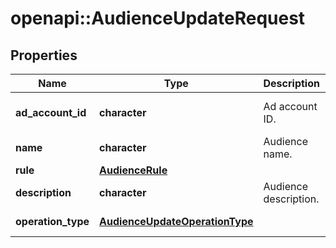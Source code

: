 # openapi::AudienceUpdateRequest


## Properties
Name | Type | Description | Notes
------------ | ------------- | ------------- | -------------
**ad_account_id** | **character** | Ad account ID. | [optional] [Pattern: ^\\d+$] 
**name** | **character** | Audience name. | [optional] 
**rule** | [**AudienceRule**](AudienceRule.md) |  | [optional] 
**description** | **character** | Audience description. | [optional] 
**operation_type** | [**AudienceUpdateOperationType**](AudienceUpdateOperationType.md) |  | [optional] [Enum: ] 


